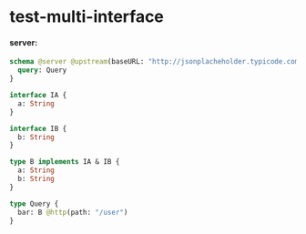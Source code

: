 # test-multi-interface

#### server:

```graphql
schema @server @upstream(baseURL: "http://jsonplacheholder.typicode.com") {
  query: Query
}

interface IA {
  a: String
}

interface IB {
  b: String
}

type B implements IA & IB {
  a: String
  b: String
}

type Query {
  bar: B @http(path: "/user")
}
```

